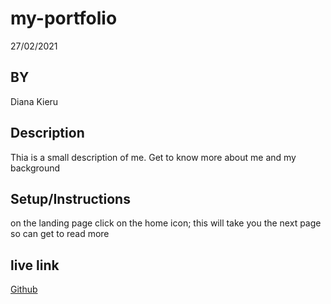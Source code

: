 # my-portfolio
27/02/2021
## BY
Diana Kieru
## Description
Thia is a small description of me. Get to know more about me and my background
## Setup/Instructions
on the landing page click on the home icon; this will take you the next page so can get to read more
## live link
[Github](https://github.com/Diana-Kieru/my-portfolio)
